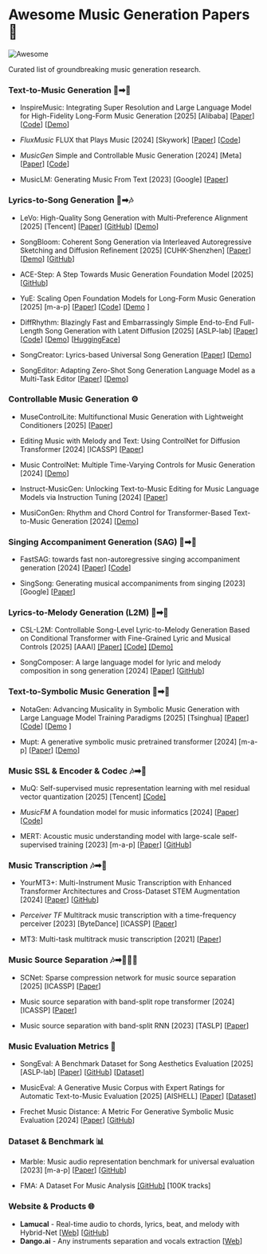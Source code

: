 # Awesome Music Generation Papers 🎵

![Awesome](https://awesome.re/badge.svg)

Curated list of groundbreaking music generation research.

### Text-to-Music Generation 📄➡🎸

- InspireMusic: Integrating Super Resolution and Large Language Model for High-Fidelity Long-Form Music Generation [2025] [Alibaba] [[Paper](https://arxiv.org/pdf/2503.00084)] [[Code](https://github.com/FunAudioLLM/InspireMusic)] [[Demo](https://funaudiollm.github.io/inspiremusic/)]

- *FluxMusic* FLUX that Plays Music [2024] [Skywork] [[Paper](https://arxiv.org/pdf/2409.00587)] [[Code](https://github.com/feizc/FluxMusic)]

- *MusicGen* Simple and Controllable Music Generation [2024] [Meta] [[Paper](https://proceedings.neurips.cc/paper_files/paper/2023/file/94b472a1842cd7c56dcb125fb2765fbd-Paper-Conference.pdf)] [[Code](https://github.com/facebookresearch/audiocraft)]

- MusicLM: Generating Music From Text [2023] [Google] [[Paper](https://arxiv.org/pdf/2301.11325)]


### Lyrics-to-Song Generation 📜➡🎶

- LeVo: High-Quality Song Generation with Multi-Preference Alignment [2025] [Tencent] [[Paper](https://arxiv.org/pdf/2506.07520)] [[GitHub](https://github.com/tencent-ailab/songgeneration/)] [[Demo](https://levo-demo.github.io/)]

- SongBloom: Coherent Song Generation via Interleaved Autoregressive Sketching and Diffusion Refinement [2025] [CUHK-Shenzhen] [[Paper](https://arxiv.org/pdf/2506.07634)] [[Demo](https://cypress-yang.github.io/SongBloom_demo/)] [[GitHub](https://github.com/Cypress-Yang/SongBloom)]

- ACE-Step: A Step Towards Music Generation Foundation Model
[2025] [[GitHub](https://github.com/ace-step/ACE-Step)]

- YuE: Scaling Open Foundation Models for Long-Form Music Generation [2025] [m-a-p] [[Paper](https://arxiv.org/pdf/2503.08638)] [[Code](https://github.com/multimodal-art-projection/YuE)] [[Demo](https://map-yue.github.io/) ]

- DiffRhythm: Blazingly Fast and Embarrassingly Simple End-to-End Full-Length Song Generation with Latent Diffusion [2025] [ASLP-lab] [[Paper](https://arxiv.org/pdf/2503.01183)] [[Code](https://github.com/ASLP-lab/DiffRhythm)] [[Demo](https://nzqian.github.io/DiffRhythm/)] [[HuggingFace](https://huggingface.co/spaces/ASLP-lab/DiffRhythm)]

- SongCreator: Lyrics-based Universal Song Generation [[Paper](https://proceedings.neurips.cc/paper_files/paper/2024/file/92a7a03e1c716970848a4a86cc8243ee-Paper-Conference.pdf)] [[Demo](https://thuhcsi.github.io/SongCreator/)]

- SongEditor: Adapting Zero-Shot Song Generation Language Model as a Multi-Task Editor [[Paper](https://ojs.aaai.org/index.php/AAAI/article/view/34750/36905)] [[Demo](https://cypress-yang.github.io/SongEditor_demo/)]

### Controllable Music Generation ⚙️

- MuseControlLite: Multifunctional Music Generation with Lightweight Conditioners [2025] [[Paper](https://arxiv.org/pdf/2506.18729)]

- Editing Music with Melody and Text: Using ControlNet for Diffusion Transformer [2024] [ICASSP] [[Paper](https://arxiv.org/pdf/2410.05151)]

- Music ControlNet: Multiple Time-Varying Controls for Music Generation [2024] [[Demo](https://musiccontrolnet.github.io/web/)]

- Instruct-MusicGen: Unlocking Text-to-Music Editing for Music Language Models via Instruction Tuning [2024] [[Paper](https://arxiv.org/pdf/2405.18386)]

- MusiConGen: Rhythm and Chord Control for Transformer-Based Text-to-Music Generation [2024] [[Demo](https://musicongen.github.io/musicongen_demo/)]

### Singing Accompaniment Generation (SAG) 🎤➡🎸

- FastSAG: towards fast non-autoregressive singing accompaniment generation [2024] [[Paper](https://arxiv.org/pdf/2405.07682)] [[Code](https://github.com/chenjianyi/fastsag)]

- SingSong: Generating musical accompaniments from singing [2023] [Google] [[Paper](https://arxiv.org/pdf/2301.12662)]

### Lyrics-to-Melody Generation (L2M) 📜➡🎼

- CSL-L2M: Controllable Song-Level Lyric-to-Melody Generation Based on Conditional Transformer with Fine-Grained Lyric and Musical Controls [2025] [AAAI] [[Paper]](https://ojs.aaai.org/index.php/AAAI/article/download/34523/36678) [[Code]](https://github.com/LiChaiUSTC/CSL-L2M) [[Demo]](https://lichaiustc.github.io/CSL-L2M/)

- SongComposer: A large language model for lyric and melody composition in song generation [2024] [[Paper](https://arxiv.org/pdf/2402.17645)] [[GitHub](https://github.com/pjlab-songcomposer/songcomposer)]

### Text-to-Symbolic Music Generation 📄➡🎼


- NotaGen: Advancing Musicality in Symbolic Music Generation with Large Language Model Training Paradigms  [2025] [Tsinghua] [[Paper](https://arxiv.org/pdf/2502.18008)] [[Code](https://github.com/ElectricAlexis/NotaGen)] [[Demo](https://electricalexis.github.io/notagen-demo/) ]

- Mupt: A generative symbolic music pretrained transformer [2024] [m-a-p] [[Paper](https://arxiv.org/pdf/2404.06393)] [[Demo](https://map-mupt.github.io/)]

### Music SSL & Encoder & Codec 🎶➡🔢

- MuQ: Self-supervised music representation learning with mel residual vector quantization [2025] [Tencent] [[Code]](https://github.com/tencent-ailab/MuQ)

- *MusicFM* A foundation model for music informatics [2024]  [[Paper](https://arxiv.org/pdf/2311.03318)] [[Code](https://github.com/minzwon/musicfm)]

- MERT: Acoustic music understanding model with large-scale self-supervised training [2023] [m-a-p] [[Paper](https://arxiv.org/pdf/2306.00107)] [[GitHub](https://github.com/yizhilll/MERT)]


### Music Transcription 🎶➡🎼

- YourMT3+: Multi-Instrument Music Transcription with Enhanced Transformer Architectures and Cross-Dataset STEM Augmentation [2024] [[Paper](https://arxiv.org/pdf/2407.04822)] [[GitHub](https://github.com/mimbres/YourMT3)]

- *Perceiver TF* Multitrack music transcription with a time-frequency perceiver [2023] [ByteDance] [ICASSP] [[Paper](https://arxiv.org/pdf/2306.10785)]

- MT3: Multi-task multitrack music transcription [2021] [[Paper](https://arxiv.org/pdf/2111.03017)]

### Music Source Separation 🎶➡🎹🎸🥁

- SCNet: Sparse compression network for music source separation [2025] [ICASSP] [[Paper](https://arxiv.org/pdf/2401.13276)]

- Music source separation with band-split rope transformer [2024] [ICASSP] [[Paper](https://arxiv.org/pdf/2309.02612)]

- Music source separation with band-split RNN [2023] [TASLP] [[Paper](https://arxiv.org/pdf/2209.15174)]

### Music Evaluation Metrics 📏

- SongEval: A Benchmark Dataset for Song Aesthetics Evaluation [2025] [ASLP-lab] [[Paper](https://arxiv.org/pdf/2505.10793)] [[GitHub](https://github.com/ASLP-lab/SongEval)] [[Dataset](https://huggingface.co/datasets/ASLP-lab/SongEval)]

- MusicEval: A Generative Music Corpus with Expert Ratings for Automatic Text-to-Music Evaluation [2025] [AISHELL] [[Paper](https://arxiv.org/pdf/2501.10811)] [[Dataset](https://www.aishelltech.com/AISHELL_7A)]

- Frechet Music Distance: A Metric For Generative Symbolic Music Evaluation [2024] [[Paper](https://arxiv.org/pdf/2412.07948)] [[GitHub](https://github.com/jryban/frechet-music-distance)]


### Dataset & Benchmark 📊

- Marble: Music audio representation benchmark for universal evaluation [2023] [m-a-p] [[Paper](https://proceedings.neurips.cc/paper_files/paper/2023/file/7cbeec46f979618beafb4f46d8f39f36-Paper-Datasets_and_Benchmarks.pdf)] [[GitHub](https://github.com/a43992899/MARBLE-Benchmark)]

- FMA: A Dataset For Music Analysis [[GitHub]](https://github.com/mdeff/fma) [100K tracks]

### Website & Products 🌐
- **Lamucal** - Real-time audio to chords, lyrics, beat, and melody with Hybrid-Net [[Web](https://lamucal.com/)] [[GitHub](https://github.com/DoMusic/Hybrid-Net)]
- **Dango.ai** - Any instruments separation and vocals extraction [[Web](https://tuanziai.com/)]